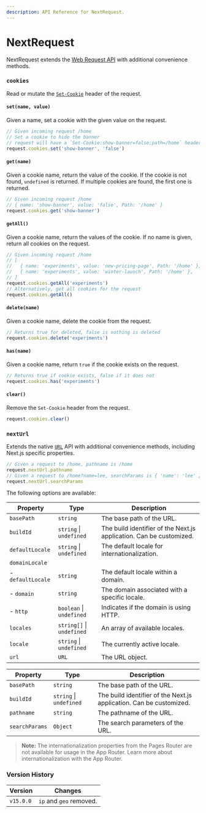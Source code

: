 ```yaml
---
description: API Reference for NextRequest.
---
```


# NextRequest

NextRequest extends the [Web Request API](https://developer.mozilla.org/docs/Web/API/Request) with additional convenience methods.

### `cookies`

Read or mutate the [`Set-Cookie`](https://developer.mozilla.org/docs/Web/HTTP/Headers/Set-Cookie) header of the request.

#### `set(name, value)`

Given a name, set a cookie with the given value on the request.

```ts
// Given incoming request /home
// Set a cookie to hide the banner
// request will have a `Set-Cookie:show-banner=false;path=/home` header
request.cookies.set('show-banner', 'false')
```

#### `get(name)`

Given a cookie name, return the value of the cookie. If the cookie is not found, `undefined` is returned. If multiple cookies are found, the first one is returned.

```ts
// Given incoming request /home
// { name: 'show-banner', value: 'false', Path: '/home' }
request.cookies.get('show-banner')
```

#### `getAll()`

Given a cookie name, return the values of the cookie. If no name is given, return all cookies on the request.

```ts
// Given incoming request /home
// [
//   { name: 'experiments', value: 'new-pricing-page', Path: '/home' },
//   { name: 'experiments', value: 'winter-launch', Path: '/home' },
// ]
request.cookies.getAll('experiments')
// Alternatively, get all cookies for the request
request.cookies.getAll()
```

#### `delete(name)`

Given a cookie name, delete the cookie from the request.

```ts
// Returns true for deleted, false is nothing is deleted
request.cookies.delete('experiments')
```

#### `has(name)`

Given a cookie name, return `true` if the cookie exists on the request.

```ts
// Returns true if cookie exists, false if it does not
request.cookies.has('experiments')
```

#### `clear()`

Remove the `Set-Cookie` header from the request.

```ts
request.cookies.clear()
```

### `nextUrl`

Extends the native [`URL`](https://developer.mozilla.org/docs/Web/API/URL) API with additional convenience methods, including Next.js specific properties.

```ts
// Given a request to /home, pathname is /home
request.nextUrl.pathname
// Given a request to /home?name=lee, searchParams is { 'name': 'lee' }
request.nextUrl.searchParams
```

The following options are available:

| Property          | Type                      | Description                                                         |
| ----------------- | ------------------------- | ------------------------------------------------------------------- |
| `basePath`        | `string`                  | The base path of the URL.                                           |
| `buildId`         | `string` \| `undefined`   | The build identifier of the Next.js application. Can be customized. |
| `defaultLocale`   | `string` \| `undefined`   | The default locale for internationalization.                        |
| `domainLocale`    |                           |                                                                     |
| - `defaultLocale` | `string`                  | The default locale within a domain.                                 |
| - `domain`        | `string`                  | The domain associated with a specific locale.                       |
| - `http`          | `boolean` \| `undefined`  | Indicates if the domain is using HTTP.                              |
| `locales`         | `string[]` \| `undefined` | An array of available locales.                                      |
| `locale`          | `string` \| `undefined`   | The currently active locale.                                        |
| `url`             | `URL`                     | The URL object.                                                     |

| Property       | Type                    | Description                                                         |
| -------------- | ----------------------- | ------------------------------------------------------------------- |
| `basePath`     | `string`                | The base path of the URL.                                           |
| `buildId`      | `string` \| `undefined` | The build identifier of the Next.js application. Can be customized. |
| `pathname`     | `string`                | The pathname of the URL.                                            |
| `searchParams` | `Object`                | The search parameters of the URL.                                   |

> **Note:** The internationalization properties from the Pages Router are not available for usage in the App Router. Learn more about internationalization with the App Router.

### Version History

| Version   | Changes                 |
| --------- | ----------------------- |
| `v15.0.0` | `ip` and `geo` removed. |

